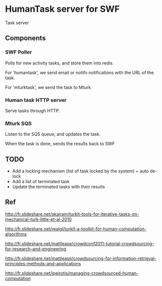 # HumanTask server for SWF

Task server




## Components


### SWF Poller

Polls for new activity tasks, and store them into redis.

For 'humantask', we send email or notifo notifications with the URL of the task.

For 'mturktask', we send the task to Mturk


### Human task HTTP server

Serve tasks through HTTP.



### Mturk SQS

Listen to the SQS queue, and updates the task.

When the task is done, sends the results back to SWF




## TODO

 * Add a locking mechanism (list of task locked by the system) + auto de-lock
 * Add a list of terminated task
 * Update the terminated tasks with their results



## Ref

http://fr.slideshare.net/skairam/turkit-tools-for-iterative-tasks-on-mechanical-turk-little-et-al-2010

http://fr.slideshare.net/realgl/turkit-a-toolkit-for-human-computation-algorithms

http://fr.slideshare.net/mattlease/crowdconf2011-tutorial-crowdsourcing-for-research-and-engineering

http://fr.slideshare.net/mattlease/crowdsourcing-for-information-retrieval-principles-methods-and-applications

http://fr.slideshare.net/ipeirotis/managing-crowdsourced-human-computation